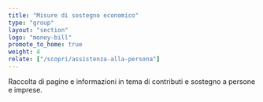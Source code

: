 ```yaml
---
title: "Misure di sostegno economico"
type: "group"
layout: "section"
logo: "money-bill"
promote_to_home: true
weight: 4
relate: ["/scopri/assistenza-alla-persona"]
---
```


Raccolta di pagine e informazioni in tema di contributi e sostegno a persone e imprese.
